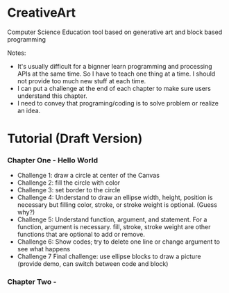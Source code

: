 # CreativeArt
Computer Science Education tool based on generative art and block based programming

Notes:
- It's usually difficult for a bignner learn programming and processing APIs at the same time. So I have to teach one thing at a time. I should not provide too much new stuff at each time.
- I can put a challenge at the end of each chapter to make sure users understand this chapter.
- I need to convey that programing/coding is to solve problem or realize an idea.

# Tutorial (Draft Version)
### Chapter One - Hello World
- Challenge 1: draw a circle at center of the Canvas
- Challenge 2: fill the circle with color
- Challenge 3: set border to the circle
- Challenge 4: Understand to draw an ellipse width, height, position is necessary but filling color, stroke, or stroke weight is optional. (Guess why?)
- Challenge 5: Understand function, argument, and statement. For a function, argument is necessary. fill, stroke, stroke weight are other functions that are optional to add or remove.
- Challenge 6: Show codes; try to delete one line or change argument to see what happens
- Challenge 7 Final challenge: use ellipse blocks to draw a picture (provide demo, can switch between code and block)

### Chapter Two -
